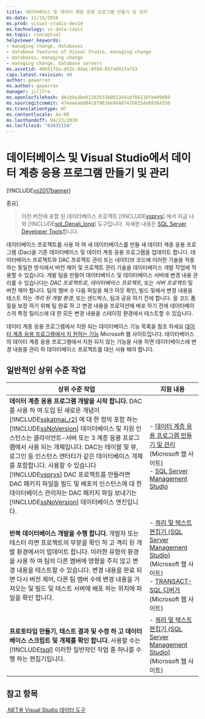 ```yaml
---
title: 데이터베이스 및 데이터 계층 응용 프로그램 만들기 및 관리
ms.date: 11/15/2016
ms.prod: visual-studio-dev14
ms.technology: vs-data-tools
ms.topic: conceptual
helpviewer_keywords:
- managing change, databases
- database features of Visual Studio, managing change
- databases, managing change
- managing change, database servers
ms.assetid: 40b51f5a-d52c-44ac-8f84-037a0917af33
caps.latest.revision: 40
author: gewarren
ms.author: gewarren
manager: jillfra
ms.openlocfilehash: d6cb4a3beb12d2b33b8b13441df66116fe449d09
ms.sourcegitcommit: 47eeeeadd84c879636e9d48747b615de69384356
ms.translationtype: HT
ms.contentlocale: ko-KR
ms.lasthandoff: 04/23/2019
ms.locfileid: "63431154"
---
```

# <a name="creating-and-managing-databases-and-data-tier-applications-in-visual-studio"></a>데이터베이스 및 Visual Studio에서 데이터 계층 응용 프로그램 만들기 및 관리
[!INCLUDE[vs2017banner](../includes/vs2017banner.md)]

중요]
> 이전 버전에 포함 된 데이터베이스 프로젝트 [!INCLUDE[vsprvs](../includes/vsprvs-md.md)] 에서 지금 나와 [!INCLUDE[sql_Denali_long](../includes/sql-denali-long-md.md)] 도구입니다. 자세한 내용은 [SQL Server Developer Tools](http://go.microsoft.com/fwlink/?LinkId=228126)합니다.

 데이터베이스 프로젝트를 사용 하 여 새 데이터베이스를 만들 새 데이터 계층 응용 프로그램 (Dac)을 기존 데이터베이스 및 데이터 계층 응용 프로그램을 업데이트 합니다. 데이터베이스 프로젝트와 DAC 프로젝트 관리 또는 네이티브 코드에 이러한 기술을 적용 하는 동일한 방식에서 버전 제어 및 프로젝트 관리 기술을 데이터베이스 개발 작업에 적용할 수 있습니다. 개발 팀을 만들어 데이터베이스 및 데이터베이스 서버에 변경 내용 관리를 수 있습니다는 *DAC 프로젝트로*, *데이터베이스 프로젝트*, 또는 *서버 프로젝트* 및 버전 제어 합니다. 팀의 멤버 수 다음 파일을 체크 아웃 확인, 빌드 및에서 변경 내용을 테스트 하는 *격리 된 개발 환경*, 또는 샌드박스, 팀과 공유 하기 전에 합니다. 을 코드 품질을 보장 하기 위해 팀 완료 하 고 변경 내용을 프로덕션에 배포 하기 전에 데이터베이스의 특정 릴리스에 대 한 모든 변경 내용을 스테이징 환경에서 테스트할 수 있습니다.

 데이터 계층 응용 프로그램에서 지원 되는 데이터베이스 기능 목록을 참조 하세요 [데이터 계층 응용 프로그램에서 지 원하는 기능](http://go.microsoft.com/fwlink/?LinkId=164239) Microsoft 웹 사이트입니다. 데이터베이스의 데이터 계층 응용 프로그램에서 지원 되지 않는 기능을 사용 하면 데이터베이스에 변경 내용을 관리 하 데이터베이스 프로젝트를 대신 사용 해야 합니다.

## <a name="common-high-level-tasks"></a>일반적인 상위 수준 작업

|상위 수준 작업|지원 내용|
|----------------------|------------------------|
|**데이터 계층 응용 프로그램 개발을 시작 합니다.** DAC를 사용 하 여 도입 된 새로운 개념이 [!INCLUDE[sskatmai_r2](../includes/sskatmai-r2-md.md)] 에 대 한 정의 포함 하는 [!INCLUDE[ssNoVersion](../includes/ssnoversion-md.md)] 데이터베이스 및 지원 인스턴스는 클라이언트-서버 또는 3 계층 응용 프로그램에서 사용 되는 개체입니다. DAC는 테이블 및 뷰, 로그인 등 인스턴스 엔터티가 같은 데이터베이스 개체를 포함합니다. 사용할 수 있습니다 [!INCLUDE[vsprvs](../includes/vsprvs-md.md)] DAC 프로젝트를 만들려면 DAC 패키지 파일을 빌드 및 배포의 인스턴스에 대 한 데이터베이스 관리자는 DAC 패키지 파일 보내기는 [!INCLUDE[ssNoVersion](../includes/ssnoversion-md.md)] 데이터베이스 엔진입니다.|-   [데이터 계층 응용 프로그램 만들기 및 관리](http://go.microsoft.com/fwlink/?LinkId=160741) (Microsoft 웹 사이트)<br />-   [SQL Server Management Studio](http://go.microsoft.com/fwlink/?LinkId=227328)|
|**반복 데이터베이스 개발을 수행 합니다.** 개발자 또는 테스터 라면 프로젝트의 부분을 확인 하 고 격리 된 개발 환경에서이 업데이트 합니다. 이러한 유형의 환경을 사용 하 여 팀의 다른 멤버에 영향을 주지 않고 변경 내용을 테스트할 수 있습니다. 변경 내용을 완료 되 면 다시 버전 제어, 다른 팀 멤버 수에 변경 내용을 가져오는 및 빌드 및 테스트 서버에 배포 하는 위치에 파일을 확인 합니다.|-   [쿼리 및 텍스트 편집기 (SQL Server Management Studio)](http://go.microsoft.com/fwlink/?LinkId=227327) (Microsoft 웹 사이트)<br />-   [TRANSACT-SQL 디버거](http://go.microsoft.com/fwlink/?LinkId=227324) (Microsoft 웹 사이트)|
|**프로토타입 만들기, 테스트 결과 및 수정 하 고 데이터베이스 스크립트 및 개체를 확인 합니다.** 사용할 수는 [!INCLUDE[tsql](../includes/tsql-md.md)] 이러한 일반적인 작업 중 하나를 수행 하는 편집기입니다.|-   [쿼리 및 텍스트 편집기 (SQL Server Management Studio)](http://go.microsoft.com/fwlink/?LinkId=227327) (Microsoft 웹 사이트)|

## <a name="see-also"></a>참고 항목
 [.NET용 Visual Studio 데이터 도구](../data-tools/visual-studio-data-tools-for-dotnet.md)
